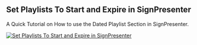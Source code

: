 ## Set Playlists To Start and Expire in SignPresenter

A Quick Tutorial on How to use the Dated Playlist Section in SignPresenter.

[![Set Playlists To Start and Expire in SignPresenter](https://img.youtube.com/vi/_KubI7zqSWU/0.jpg)](https://www.youtube.com/watch?v=_KubI7zqSWU)

